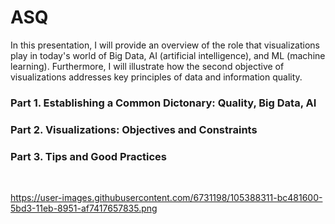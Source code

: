 # ASQ
In this presentation, I will provide an overview of the role that visualizations play in today's world of Big Data, AI (artificial intelligence), and ML (machine learning). Furthermore, I will illustrate how the second objective of visualizations addresses key principles of data and information quality.


### Part 1. Establishing a Common Dictonary: Quality, Big Data, AI

### Part 2. Visualizations: Objectives and Constraints

### Part 3. Tips and Good Practices

<br>

https://user-images.githubusercontent.com/6731198/105388311-bc481600-5bd3-11eb-8951-af7417657835.png
